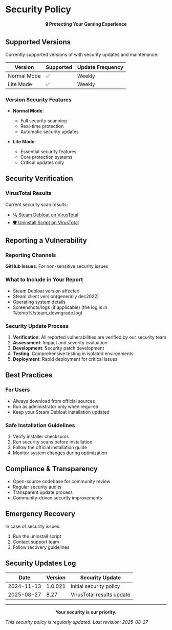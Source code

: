 # Security Policy

<p align="center">
  <strong>🔒 Protecting Your Gaming Experience</strong>
</p>

## Supported Versions

Currently supported versions of  with security updates and maintenance:

| Version | Supported | Update Frequency |
| ------- | --------- | ---------------- | 
| Normal Mode | :white_check_mark: | Weekly | 
| Lite Mode | :white_check_mark: | Weekly |

### Version Security Features

- **Normal Mode**:
  - Full security scanning
  - Real-time protection
  - Automatic security updates

- **Lite Mode**:
  - Essential security features
  - Core protection systems
  - Critical updates only
## Security Verification

### VirusTotal Results
Current security scan results:
- [🔍 Steam Debloat on VirusTotal](https://www.virustotal.com/gui/file/dc17c9ec9510b9e0d741d9dd0ebb8af5ba80412cae14fd38545f44fe9ce10add)
- [🛡️ Uninstall Script on VirusTotal](https://www.virustotal.com/gui/file/1fd1e16a6cc9540b4ba05f54cb9d455ba43b16ea4cdacc25eaac6e410c8479a8)

## Reporting a Vulnerability

### Reporting Channels

**GitHub Issues**: For non-sensitive security issues


### What to Include in Your Report

- Steam Debloat version affected
- Steam client version(generally dec2022)
- Operating system details
- Screenshots/logs (if applicable) (the log is in %temp%/steam_downgrade.log)

### Security Update Process

1. **Verification**: All reported vulnerabilities are verified by our security team
2. **Assessment**: Impact and severity evaluation
3. **Development**: Security patch development
4. **Testing**: Comprehensive testing in isolated environments
5. **Deployment**: Rapid deployment for critical issues

## Best Practices

### For Users
- Always download from official sources
- Run as administrator only when required
- Keep your Steam Debloat installation updated

### Safe Installation Guidelines

1. Verify installer checksums
2. Run security scans before installation
3. Follow the official installation guide
4. Monitor system changes during optimization

## Compliance & Transparency

- Open-source codebase for community review
- Regular security audits
- Transparent update process
- Community-driven security improvements

## Emergency Recovery

In case of security issues:

1. Run the uninstall script
2. Contact support team
3. Follow recovery guidelines

## Security Updates Log

| Date | Version | Security Update |
|------|---------|----------------|
| 2024-11-13 | 1.0.021 | Initial security policy |
| 2025-08-27 | 8.27 | VirusTotal results update |

---

<p align="center">
  <strong>Your security is our priority.</strong>
</p>

_This security policy is regularly updated. Last revision: 2025-08-27_
